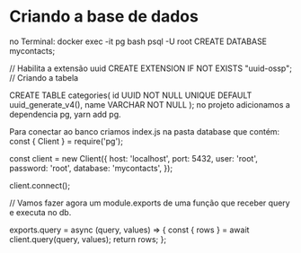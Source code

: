 # Criando a base de dados

no Terminal:
docker exec -it pg bash
psql -U root
CREATE DATABASE mycontacts;

// Habilita a extensão uuid
CREATE EXTENSION IF NOT EXISTS "uuid-ossp";
// Criando a tabela

CREATE TABLE categories(
id UUID NOT NULL UNIQUE DEFAULT uuid_generate_v4(),
name VARCHAR NOT NULL
);
no projeto adicionamos a dependencia pg, yarn add pg.

Para conectar ao banco criamos index.js na pasta database que contém:
const { Client } = require('pg');

const client = new Client({
host: 'localhost',
port: 5432,
user: 'root',
password: 'root',
database: 'mycontacts',
});

client.connect();

// Vamos fazer agora um module.exports de uma função que receber query e executa no db.

exports.query = async (query, values) => {
const { rows } = await client.query(query, values);
return rows;
};
